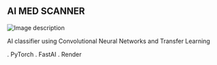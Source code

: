 ## AI MED SCANNER

![Image description](https://encrypted-tbn0.gstatic.com/images?q=tbn%3AANd9GcQtQ9nbsyOXDoqoZ5fzPx8f_d0O6vpHqeqJrNdMwpkBHgbw9CJf)

AI classifier using Convolutional Neural Networks and Transfer Learning 

. PyTorch
. FastAI
. Render
